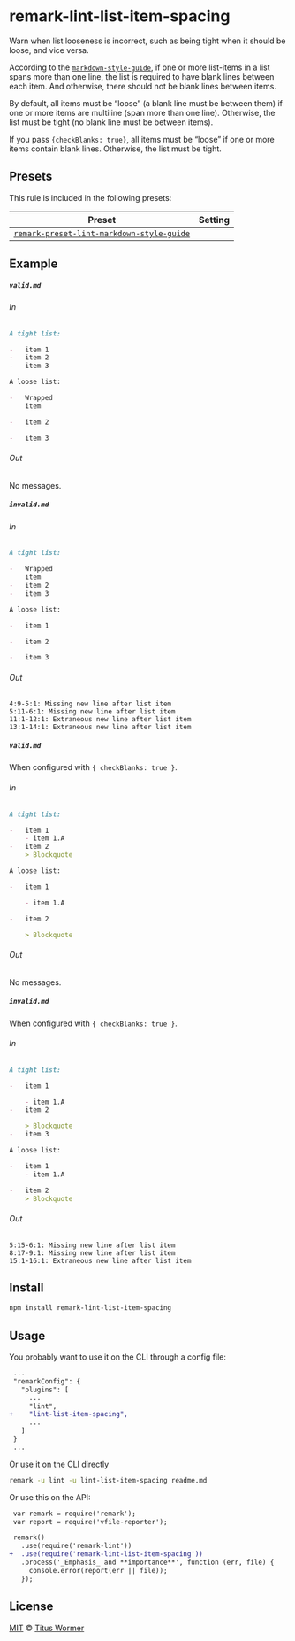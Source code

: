 <!--This file is generated-->

# remark-lint-list-item-spacing

Warn when list looseness is incorrect, such as being tight
when it should be loose, and vice versa.

According to the [`markdown-style-guide`](http://www.cirosantilli.com/markdown-style-guide/),
if one or more list-items in a list spans more than one line,
the list is required to have blank lines between each item.
And otherwise, there should not be blank lines between items.

By default, all items must be “loose” (a blank line must be between
them) if one or more items are multiline (span more than one line).
Otherwise, the list must be tight (no blank line must be between
items).

If you pass `{checkBlanks: true}`, all items must be “loose” if one or
more items contain blank lines.  Otherwise, the list must be tight.

## Presets

This rule is included in the following presets:

| Preset | Setting |
| ------ | ------- |
| [`remark-preset-lint-markdown-style-guide`](https://github.com/remarkjs/remark-lint/tree/master/packages/remark-preset-lint-markdown-style-guide) |  |

## Example

##### `valid.md`

###### In

```markdown
A tight list:

-   item 1
-   item 2
-   item 3

A loose list:

-   Wrapped
    item

-   item 2

-   item 3
```

###### Out

No messages.

##### `invalid.md`

###### In

```markdown
A tight list:

-   Wrapped
    item
-   item 2
-   item 3

A loose list:

-   item 1

-   item 2

-   item 3
```

###### Out

```text
4:9-5:1: Missing new line after list item
5:11-6:1: Missing new line after list item
11:1-12:1: Extraneous new line after list item
13:1-14:1: Extraneous new line after list item
```

##### `valid.md`

When configured with `{ checkBlanks: true }`.

###### In

```markdown
A tight list:

-   item 1
    - item 1.A
-   item 2
    > Blockquote

A loose list:

-   item 1

    - item 1.A

-   item 2

    > Blockquote
```

###### Out

No messages.

##### `invalid.md`

When configured with `{ checkBlanks: true }`.

###### In

```markdown
A tight list:

-   item 1

    - item 1.A
-   item 2

    > Blockquote
-   item 3

A loose list:

-   item 1
    - item 1.A

-   item 2
    > Blockquote
```

###### Out

```text
5:15-6:1: Missing new line after list item
8:17-9:1: Missing new line after list item
15:1-16:1: Extraneous new line after list item
```

## Install

```sh
npm install remark-lint-list-item-spacing
```

## Usage

You probably want to use it on the CLI through a config file:

```diff
 ...
 "remarkConfig": {
   "plugins": [
     ...
     "lint",
+    "lint-list-item-spacing",
     ...
   ]
 }
 ...
```

Or use it on the CLI directly

```sh
remark -u lint -u lint-list-item-spacing readme.md
```

Or use this on the API:

```diff
 var remark = require('remark');
 var report = require('vfile-reporter');

 remark()
   .use(require('remark-lint'))
+  .use(require('remark-lint-list-item-spacing'))
   .process('_Emphasis_ and **importance**', function (err, file) {
     console.error(report(err || file));
   });
```

## License

[MIT](https://github.com/remarkjs/remark-lint/blob/master/license) © [Titus Wormer](https://wooorm.com)
